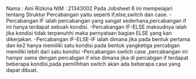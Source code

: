 Nama : Aini Rizkina
NIM : 21343002
 Pada Jobsheet 6 ini mempelajari tentang Struktur Percabangan yaitu seperti if,else,switch dan case.
  -Percabangan IF ialah percabangan yang sangat sederhana,percabangan if ini hanya terdapat sebuah kondisi.
  -Percabangan IF-ELSE maksudnya ialah jika kondisi tidak terpenuhhi maka pernyataan bagian ELSE yang kan dikerjakan.
  -Percabangan IF-ELSE-IF ialah dimana jika pada bentuk pertama dan ke2 hanya memiliki satu kondisi pada bentuk yangketiga percabgan memiliki lebih dari satu kondisi
  -Percabangan switch case ,percabangan ini hampir sama dengan percabgan if else dimana jika di percabgan if terdapat beberapa kondisi,pada pemilihhan switch akan ada beberapa case yang dapat dibuat.
 
